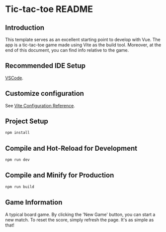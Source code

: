 # Tic-tac-toe README

## Introduction
This template serves as an excellent starting point to develop with Vue. The app is a tic-tac-toe game made using Vite as the build tool. Moreover, at the end of this document, you can find info relative to the game.

## Recommended IDE Setup

[VSCode](https://code.visualstudio.com/).

## Customize configuration

See [Vite Configuration Reference](https://vite.dev/config/).

## Project Setup

```sh
npm install
```

## Compile and Hot-Reload for Development

```sh
npm run dev
```

## Compile and Minify for Production

```sh
npm run build
```

## Game Information
A typical board game. By clicking the 'New Game' button, you can start a new match. To reset the score, simply refresh the page. It's as simple as that!

